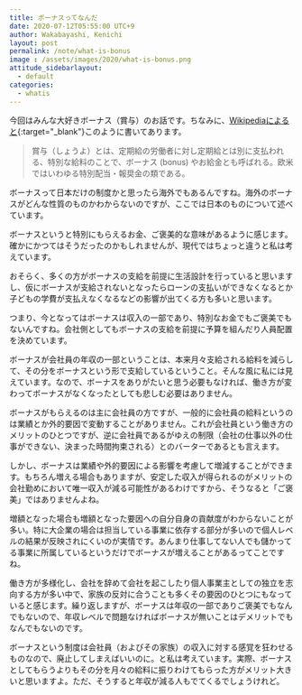 ```yaml
---
title: ボーナスってなんだ
date: 2020-07-12T05:55:00 UTC+9
author: Wakabayashi, Kenichi
layout: post
permalink: /note/what-is-bonus
image : /assets/images/2020/what-is-bonus.png
attitude_sidebarlayout:
  - default
categories:
  - whatis
---
```

今回はみんな大好きボーナス（賞与）のお話です。ちなみに、[Wikipediaによると](https://ja.wikipedia.org/wiki/%E8%B3%9E%E4%B8%8E){:target="_blank"}このように書いてあります。

> 賞与（しょうよ）とは、定期給の労働者に対し定期給とは別に支払われる、特別な給料のことで、ボーナス (bonus) やお給金とも呼ばれる。欧米ではいわゆる特別配当・報奨金の類である。

ボーナスって日本だけの制度かと思ったら海外でもあるんですね。海外のボーナスがどんな性質のものかわからないのですが、ここでは日本のものについて述べています。

ボーナスというと特別にもらえるお金、ご褒美的な意味があるように感じます。確かにかつてはそうだったのかもしれませんが、現代ではちょっと違うと私は考えています。

おそらく、多くの方がボーナスの支給を前提に生活設計を行っていると思いますし、仮にボーナスが支給されないとなったらローンの支払いができなくなるとか子どもの学費が支払えなくなるなどの影響が出てくる方も多いと思います。

つまり、今となってはボーナスは収入の一部であり、特別なお金でもご褒美でもないんですね。会社側としてもボーナスの支給を前提に予算を組んだり人員配置を決めています。

ボーナスが会社員の年収の一部ということは、本来月々支給される給料を減らして、その分をボーナスという形で支給しているということ。そんな風に私には見えています。なので、ボーナスをありがたいと思う必要もなければ、働き方が変わってボーナスがなくなったとしても悲しむ必要はありません。

ボーナスがもらえるのは主に会社員の方ですが、一般的に会社員の給料というのは業績とか外的要因で変動することがありません。これが会社員という働き方のメリットのひとつですが、逆に会社員であるがゆえの制限（会社の仕事以外の仕事ができない、決まった時間拘束される）とのバーターであるとも言えます。

しかし、ボーナスは業績や外的要因による影響を考慮して増減することができます。もちろん増える場合もありますが、安定した収入が得られるのがメリットの会社勤めにおいて唯一収入が減る可能性があるわけですから、そうなると「ご褒美」ではありませんよね。

増額となった場合も増額となった要因への自分自身の貢献度がわからないことが多い。特に大企業の場合は担当している事業に依存する部分が多いので個人レベルの結果が反映されにくいのが実情です。あんまり仕事してない人でも儲かってる事業に所属しているというだけでボーナスが増えることがあるってことですね。

働き方が多様化し、会社を辞めて会社を起こしたり個人事業主としての独立を志向する方が多い中で、家族の反対に合うことも多くその要因のひとつにもなっていると感じます。繰り返しますが、ボーナスは年収の一部でありご褒美でもなんでもないので、年収レベルで問題なければボーナスが無いことはデメリットでもなんでもないのです。

ボーナスという制度は会社員（およびその家族）の収入に対する感覚を狂わせるものなので、廃止してしまえばいいのに。と私は考えています。実際、ボーナスとしてもらうよりもその分を月々の給料に振りわけてもらった方がメリット大きいと思いますよ。ただ、そうすると年収が減る人もでてくるでしょうけれど。

